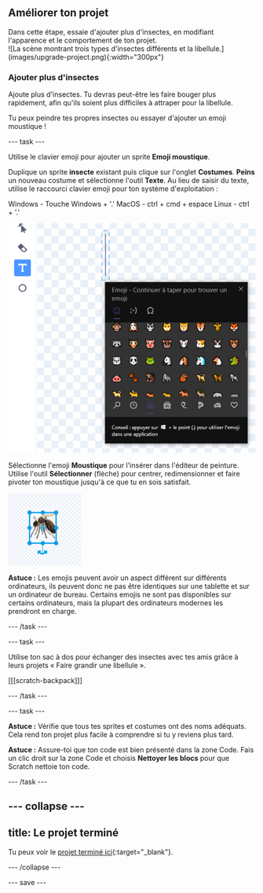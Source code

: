 ## Améliorer ton projet

<div style="display: flex; flex-wrap: wrap">
<div style="flex-basis: 200px; flex-grow: 1; margin-right: 15px;">
Dans cette étape, essaie d'ajouter plus d'insectes, en modifiant l'apparence et le comportement de ton projet.
</div>
<div>
![La scène montrant trois types d'insectes différents et la libellule.](images/upgrade-project.png){:width="300px"}
</div>
</div>

### Ajouter plus d'insectes

Ajoute plus d'insectes. Tu devras peut-être les faire bouger plus rapidement, afin qu'ils soient plus difficiles à attraper pour la libellule.

Tu peux peindre tes propres insectes ou essayer d'ajouter un emoji moustique !

--- task ---

Utilise le clavier emoji pour ajouter un sprite **Emoji moustique**.

Duplique un sprite **insecte** existant puis clique sur l'onglet **Costumes**. **Peins** un nouveau costume et sélectionne l'outil **Texte**. Au lieu de saisir du texte, utilise le raccourci clavier emoji pour ton système d'exploitation :

Windows - Touche Windows + '.' MacOS - ctrl + cmd + espace Linux - ctrl + '.'

![Le clavier emoji contextuel avec la catégorie "animaux et nature" sélectionnée.](images/emoji-keyboard.png)

Sélectionne l'emoji **Moustique** pour l'insérer dans l'éditeur de peinture. Utilise l'outil **Sélectionner** (flèche) pour centrer, redimensionner et faire pivoter ton moustique jusqu'à ce que tu en sois satisfait.

![L'emoji moustique dans l'éditeur de peinture.](images/emoji-mosquito.png)

**Astuce :** Les emojis peuvent avoir un aspect différent sur différents ordinateurs, ils peuvent donc ne pas être identiques sur une tablette et sur un ordinateur de bureau. Certains emojis ne sont pas disponibles sur certains ordinateurs, mais la plupart des ordinateurs modernes les prendront en charge.

--- /task ---

--- task ---

Utilise ton sac à dos pour échanger des insectes avec tes amis grâce à leurs projets « Faire grandir une libellule ».

[[[scratch-backpack]]]

--- /task ---

--- task ---

**Astuce :** Vérifie que tous tes sprites et costumes ont des noms adéquats. Cela rend ton projet plus facile à comprendre si tu y reviens plus tard.

**Astuce :** Assure-toi que ton code est bien présenté dans la zone Code. Fais un clic droit sur la zone Code et choisis **Nettoyer les blocs** pour que Scratch nettoie ton code.

--- /task ---

--- collapse ---
---
title: Le projet terminé
---

Tu peux voir le [projet terminé ici](https://scratch.mit.edu/projects/521688740/){:target="_blank"}.

--- /collapse ---

--- save ---
